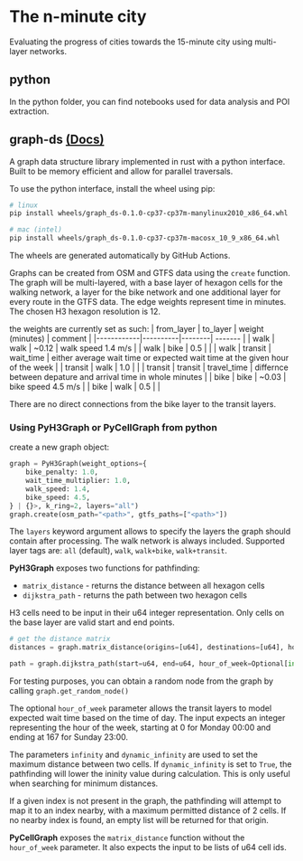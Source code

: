 # The n-minute city

Evaluating the progress of cities towards the 15-minute city using multi-layer networks.

## python
In the python folder, you can find notebooks used for data analysis and POI extraction.

## graph-ds [(Docs)](graph-ds/README.md)
A graph data structure library implemented in rust with a python interface. Built to be memory efficient and allow for parallel traversals. 

To use the python interface, install the wheel using pip:
```bash
# linux
pip install wheels/graph_ds-0.1.0-cp37-cp37m-manylinux2010_x86_64.whl

# mac (intel)
pip install wheels/graph_ds-0.1.0-cp37-cp37m-macosx_10_9_x86_64.whl
```

The wheels are generated automatically by GitHub Actions. 

Graphs can be created from OSM and GTFS data using the `create` function. The graph will be multi-layered, with a base layer of hexagon cells for the walking network, a layer for the bike network and one additional layer for every route in the GTFS data. The edge weights represent time in minutes. The chosen H3 hexagon resolution is 12.

the weights are currently set as such:
| from_layer | to_layer | weight (minutes) | comment |
|------------|----------|--------| ------- |
| walk       | walk     | ~0.12  | walk speed 1.4 m/s |
| walk       | bike     | 0.5    |         |
| walk       | transit  | wait_time | either average wait time or expected wait time at the given hour of the week |
| transit    | walk     | 1.0    |         |
| transit    | transit  | travel_time | differnce between depature and arrival time in whole minutes |
| bike       | bike     | ~0.03  | bike speed 4.5 m/s |
| bike       | walk     | 0.5    |         |

There are no direct connections from the bike layer to the transit layers.



### Using PyH3Graph or PyCellGraph from python

create a new graph object:
```python
graph = PyH3Graph(weight_options={
    bike_penalty: 1.0,
    wait_time_multiplier: 1.0,
    walk_speed: 1.4,
    bike_speed: 4.5,
} | {}>, k_ring=2, layers="all")
graph.create(osm_path="<path>", gtfs_paths=["<path>"])
```
The `layers` keyword argument allows to specify the layers the graph should contain after processing. The walk network is always included. Supported layer tags are: `all` (default), `walk`, `walk+bike`, `walk+transit`.


**PyH3Graph** exposes two functions for pathfinding:
* `matrix_distance` - returns the distance between all hexagon cells
* `dijkstra_path` - returns the path between two hexagon cells

H3 cells need to be input in their u64 integer representation. Only cells on the base layer are valid start and end points.

```python
# get the distance matrix
distances = graph.matrix_distance(origins=[u64], destinations=[u64], hour_of_week=int, infinity=Optional[float], dynamic_infinity=bool)

path = graph.dijkstra_path(start=u64, end=u64, hour_of_week=Optional[int])
```

For testing purposes, you can obtain a random node from the graph by calling `graph.get_random_node()`

The optional `hour_of_week` parameter allows the transit layers to model expected wait time based on the time of day. The input expects an integer representing the hour of the week, starting at 0 for Monday 00:00 and ending at 167 for Sunday 23:00.

The parameters `infinity` and `dynamic_infinity` are used to set the maximum distance between two cells. If `dynamic_infinity` is set to `True`, the pathfinding will lower the ininity value during calculation. This is only useful when searching for minimum distances.

If a given index is not present in the graph, the pathfinding will attempt to map it to an index nearby, with a maximum permitted distance of 2 cells. If no nearby index is found, an empty list will be returned for that origin.

**PyCellGraph** exposes the `matrix_distance` function without the `hour_of_week` parameter. It also expects the input to be lists of u64 cell ids. 
